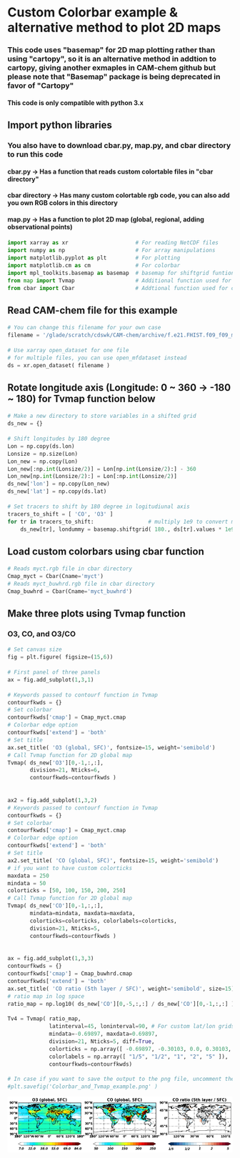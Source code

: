 # Custom Colorbar example & alternative method to plot 2D maps
### This code uses "basemap" for 2D map plotting rather than using "cartopy", so it is an alternative method in addtion to cartopy, giving another exmaples in CAM-chem github but please note that "Basemap" package is being deprecated in favor of "Cartopy"
#### This code is only compatible with python 3.x

## Import python libraries
### You also have to download cbar.py, map.py, and cbar directory to run this code
#### cbar.py -> Has a function that reads custom colortable files in "cbar directory"
#### cbar directory -> Has many custom colortable rgb code, you can also add you own RGB colors in this directory
#### map.py -> Has a function to plot 2D map (global, regional, adding observational points)


```python
import xarray as xr                     # For reading NetCDF files
import numpy as np                      # For array manipulations
import matplotlib.pyplot as plt         # For plotting
import matplotlib.cm as cm              # For colorbar
import mpl_toolkits.basemap as basemap  # basemap for shiftgrid funtion
from map import Tvmap                   # Additional function used for 2D map plotting, it uses "Basemap"
from cbar import Cbar                   # Addtional function used for custom colorbar
```

## Read CAM-chem file for this example


```python
# You can change this filename for your own case
filename = '/glade/scratch/cdswk/CAM-chem/archive/f.e21.FHIST.f09_f09_mg17.CMIP6-PRESENT.001/atm/hist/f.e21.FHIST.f09_f09_mg17.CMIP6-PRESENT.001.cam.h0.2013-07.nc'

# Use xarray open_dataset for one file
# for multiple files, you can use open_mfdataset instead
ds = xr.open_dataset( filename )
```

## Rotate longitude axis (Longitude: 0 ~ 360 -> -180 ~ 180) for Tvmap function below


```python
# Make a new directory to store variables in a shifted grid
ds_new = {}

# Shift longitudes by 180 degree
Lon = np.copy(ds.lon)
Lonsize = np.size(Lon)
Lon_new = np.copy(Lon)
Lon_new[:np.int(Lonsize/2)] = Lon[np.int(Lonsize/2):] - 360
Lon_new[np.int(Lonsize/2):] = Lon[:np.int(Lonsize/2)]    
ds_new['lon'] = np.copy(Lon_new)
ds_new['lat'] = np.copy(ds.lat)

# Set tracers to shift by 180 degree in logitudiunal axis
tracers_to_shift = [ 'CO', 'O3' ]
for tr in tracers_to_shift:                 # multiply 1e9 to convert mol/mol to ppbv
    ds_new[tr], londummy = basemap.shiftgrid( 180., ds[tr].values * 1e9, Lon )

```

## Load custom colorbars using cbar function


```python
# Reads myct.rgb file in cbar directory
Cmap_myct = Cbar(Cname='myct')
# Reads myct_buwhrd.rgb file in cbar directory
Cmap_buwhrd = Cbar(Cname='myct_buwhrd')
```

## Make three plots using Tvmap function
### O3, CO, and O3/CO


```python
# Set canvas size
fig = plt.figure( figsize=(15,6))

# First panel of three panels
ax = fig.add_subplot(1,3,1)

# Keywords passed to contourf function in Tvmap
contourfkwds = {}
# Set colorbar
contourfkwds['cmap'] = Cmap_myct.cmap
# Colorbar edge option
contourfkwds['extend'] = 'both'
# Set title
ax.set_title( 'O3 (global, SFC)', fontsize=15, weight='semibold')
# Call Tvmap function for 2D global map
Tvmap( ds_new['O3'][0,-1,:,:],
       division=21, Nticks=6,
       contourfkwds=contourfkwds )


ax2 = fig.add_subplot(1,3,2)
# Keywords passed to contourf function in Tvmap
contourfkwds = {}
# Set colorbar
contourfkwds['cmap'] = Cmap_myct.cmap
# Colorbar edge option
contourfkwds['extend'] = 'both'
# Set title
ax2.set_title( 'CO (global, SFC)', fontsize=15, weight='semibold')
# if you want to have custom colorticks
maxdata = 250
mindata = 50
colorticks = [50, 100, 150, 200, 250]
# Call Tvmap function for 2D global map
Tvmap( ds_new['CO'][0,-1,:,:],
       mindata=mindata, maxdata=maxdata,
       colorticks=colorticks, colorlabels=colorticks,
       division=21, Nticks=5,
       contourfkwds=contourfkwds )


ax = fig.add_subplot(1,3,3)
contourfkwds = {}
contourfkwds['cmap'] = Cmap_buwhrd.cmap
contourfkwds['extend'] = 'both'
ax.set_title( 'CO ratio (5th layer / SFC)', weight='semibold', size=15)
# ratio map in log space
ratio_map = np.log10( ds_new['CO'][0,-5,:,:] / ds_new['CO'][0,-1,:,:] )

Tv4 = Tvmap( ratio_map,
             latinterval=45, loninterval=90, # For custom lat/lon grids
             mindata=-0.69897, maxdata=0.69897,
             division=21, Nticks=5, diff=True,
             colorticks = np.array([ -0.69897, -0.30103, 0.0, 0.30103, 0.69897 ]),
             colorlabels = np.array([ "1/5", "1/2", "1", "2", "5" ]),
             contourfkwds=contourfkwds)

# In case if you want to save the output to the png file, uncomment the below line
#plt.savefig('Colorbar_and_Tvmap_example.png' )

```


![png](Custom_colorbar_files/Custom_colorbar_10_0.png)

